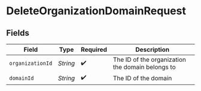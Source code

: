 # DeleteOrganizationDomainRequest


## Fields

| Field                                            | Type                                             | Required                                         | Description                                      |
| ------------------------------------------------ | ------------------------------------------------ | ------------------------------------------------ | ------------------------------------------------ |
| `organizationId`                                 | *String*                                         | :heavy_check_mark:                               | The ID of the organization the domain belongs to |
| `domainId`                                       | *String*                                         | :heavy_check_mark:                               | The ID of the domain                             |